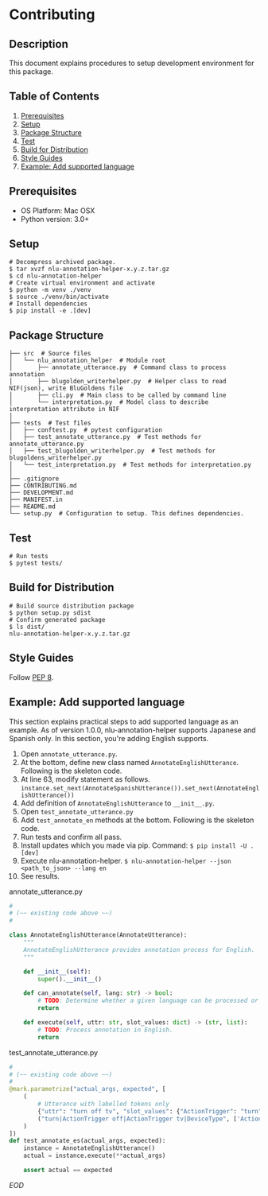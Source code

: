 Contributing
====

## Description
This document explains procedures to setup development environment for this package.

## Table of Contents
1. [Prerequisites](#prerequisites)
2. [Setup](#setup)
3. [Package Structure](#package-structure)
4. [Test](#test)
5. [Build for Distribution](#build-for-distribution)
6. [Style Guides](#style-guides)
7. [Example: Add supported language](#example-add-supported-language)

## Prerequisites
- OS Platform: Mac OSX
- Python version: 3.0+

## Setup 
```shell script
# Decompress archived package.
$ tar xvzf nlu-annotation-helper-x.y.z.tar.gz
$ cd nlu-annotation-helper
# Create virtual environment and activate
$ python -m venv ./venv
$ source ./venv/bin/activate
# Install dependencies 
$ pip install -e .[dev]
```

## Package Structure
```
├── src  # Source files
│   └── nlu_annotation_helper  # Module root
│       ├── annotate_utterance.py  # Command class to process annotation 
│       ├── blugolden_writerhelper.py  # Helper class to read NIF(json), write BluGoldens file
│       ├── cli.py  # Main class to be called by command line
│       └── interpretation.py  # Model class to describe interpretation attribute in NIF
│ 
├── tests  # Test files
│   ├── conftest.py  # pytest configuration
│   ├── test_annotate_utterance.py  # Test methods for annotate_utterance.py
│   ├── test_blugolden_writerhelper.py  # Test methods for blugoldens_writerhelper.py
│   └── test_interpretation.py  # Test methods for interpretation.py
│
├── .gitignore
├── CONTRIBUTING.md
├── DEVELOPMENT.md                
├── MANIFEST.in               
├── README.md                
└── setup.py  # Configuration to setup. This defines dependencies.
```

##  Test
```shell script
# Run tests
$ pytest tests/
```
 
## Build for Distribution
```shell script
# Build source distribution package
$ python setup.py sdist
# Confirm generated package
$ ls dist/
nlu-annotation-helper-x.y.z.tar.gz
```

## Style Guides
Follow [PEP 8](https://www.python.org/dev/peps/pep-0008/).

## Example: Add supported language
This section explains practical steps to add supported language as an example.
As of version 1.0.0, nlu-annotation-helper supports Japanese and Spanish only.
In this section, you're adding English supports.

1. Open `annotate_utterance.py`.
2. At the bottom, define new class named `AnnotateEnglishUtterance`. Following is the skeleton code.
3. At line 63, modify statement as follows. `instance.set_next(AnnotateSpanishUtterance()).set_next(AnnotateEnglishUtterance())`
4. Add definition of `AnnotateEnglishUtterance` to `__init__.py`.
5. Open `test_annotate_utterance.py`
6. Add `test_annotate_en` methods at the bottom. Following is the skeleton code.
7. Run tests and confirm all pass.
8. Install updates which you made via pip. Command: `$ pip install -U .[dev]`
9. Execute nlu-annotation-helper. `$ nlu-annotation-helper --json <path_to_json> --lang en`
10. See results.

annotate_utterance.py
```python
#
# (~~ existing code above ~~)
#

class AnnotateEnglishUtterance(AnnotateUtterance):
    """
    AnnotateEnglishUtterance provides annotation process for English.
    """

    def __init__(self):
        super().__init__()

    def can_annotate(self, lang: str) -> bool:
        # TODO: Determine whether a given language can be processed or not. 
        return

    def execute(self, uttr: str, slot_values: dict) -> (str, list):
        # TODO: Process annotation in English. 
        return
```

test_annotate_utterance.py
```python
#
# (~~ existing code above ~~)
#
@mark.parametrize("actual_args, expected", [
    (
        # Utterance with labelled tokens only
        {"uttr": "turn off tv", "slot_values": {"ActionTrigger": "turn", "ActionTrigger": "off","DeviceType": "tv", "Appliance": "tv"}},
        ("turn|ActionTrigger off|ActionTrigger tv|DeviceType", ['ActionTrigger', 'DeviceType'])
    )
])
def test_annotate_es(actual_args, expected):
    instance = AnnotateEnglishUtterance()
    actual = instance.execute(**actual_args)

    assert actual == expected
```

*EOD*
